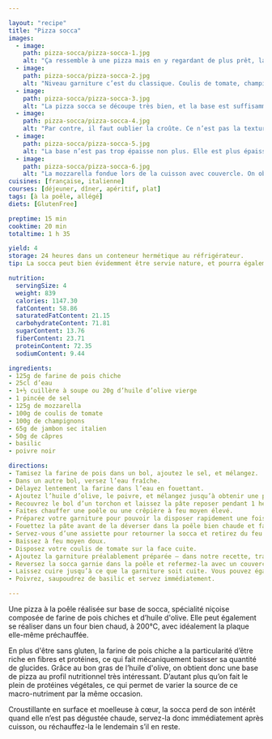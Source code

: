 ```yaml
---

layout: "recipe"
title: "Pizza socca"
images:
  - image:
    path: pizza-socca/pizza-socca-1.jpg
    alt: "Ça ressemble à une pizza mais en y regardant de plus prêt, la base/pâte a un petit quelque chose de spécial."
  - image:
    path: pizza-socca/pizza-socca-2.jpg
    alt: "Niveau garniture c’est du classique. Coulis de tomate, champignons, jambon cru, mozzarella, câpres, poivre et basilic."
  - image:
    path: pizza-socca/pizza-socca-3.jpg
    alt: "La pizza socca se découpe très bien, et la base est suffisamment solide pour permettre de manger la part avec les mains."
  - image:
    path: pizza-socca/pizza-socca-4.jpg
    alt: "Par contre, il faut oublier la croûte. Ce n’est pas la texture de la socca."
  - image:
    path: pizza-socca/pizza-socca-5.jpg
    alt: "La base n’est pas trop épaisse non plus. Elle est plus épaisse qu’une pâte fine, certes, mais ne prédomine pas pour autant à la mâche."
  - image:
    path: pizza-socca/pizza-socca-6.jpg
    alt: "La mozzarella fondue lors de la cuisson avec couvercle. On obtient un beau cheese pull."
cuisines: [française, italienne]
courses: [déjeuner, dîner, apéritif, plat]
tags: [à la poêle, allégé]
diets: [GlutenFree]

preptime: 15 min
cooktime: 20 min
totaltime: 1 h 35

yield: 4
storage: 24 heures dans un conteneur hermétique au réfrigérateur.
tip: La socca peut bien évidemment être servie nature, et pourra également être accompagnée d’un dip à l’heure de l’apéro.

nutrition:
  servingSize: 4
  weight: 839
  calories: 1147.30
  fatContent: 58.86
  saturatedFatContent: 21.15
  carbohydrateContent: 71.81
  sugarContent: 13.76
  fiberContent: 23.71
  proteinContent: 72.35
  sodiumContent: 9.44

ingredients:
- 125g de farine de pois chiche
- 25cl d’eau
- 1+½ cuillère à soupe ou 20g d’huile d’olive vierge
- 1 pincée de sel
- 125g de mozzarella
- 100g de coulis de tomate
- 100g de champignons
- 65g de jambon sec italien
- 50g de câpres
- basilic
- poivre noir

directions:
- Tamisez la farine de pois dans un bol, ajoutez le sel, et mélangez. 
- Dans un autre bol, versez l’eau fraîche.
- Délayez lentement la farine dans l’eau en fouettant. 
- Ajoutez l’huile d’olive, le poivre, et mélangez jusqu’à obtenir une préparation lisse et homogène. 
- Recouvrez le bol d’un torchon et laissez la pâte reposer pendant 1 heure.
- Faites chauffer une poêle ou une crêpière à feu moyen élevé.
- Préparez votre garniture pour pouvoir la disposer rapidement une fois la socca mise en cuisson.
- Fouettez la pâte avant de la déverser dans la poêle bien chaude et faites cuire 3–5 minutes ou jusqu’à ce que le dessus soit pris – vous pouvez toucher avec le doigt pour tester. 
- Servez-vous d’une assiette pour retourner la socca et retirez du feu.
- Baissez à feu moyen doux. 
- Disposez votre coulis de tomate sur la face cuite.
- Ajoutez la garniture préalablement préparée – dans notre recette, tranches de mozza, morceaux de jambon, champignons émincés, et câpres.
- Reversez la socca garnie dans la poêle et refermez-la avec un couvercle. 
- Laissez cuire jusqu’à ce que la garniture soit cuite. Vous pouvez également cuire au four/grill si vous préférez.
- Poivrez, saupoudrez de basilic et servez immédiatement.

---
```


Une pizza à la poêle réalisée sur base de socca, spécialité niçoise composée de farine de pois chiches et d’huile d'olive. Elle peut également se réaliser dans un four bien chaud, à 200°C, avec idéalement la plaque elle-même préchauffée.

En plus d'être sans gluten, la farine de pois chiche a la particularité d’être riche en fibres et protéines, ce qui fait mécaniquement baisser sa quantité de glucides. Grâce au bon gras de l’huile d'olive, on obtient donc une base de pizza au profil nutritionnel très intéressant. D’autant plus qu’on fait le plein de protéines végétales, ce qui permet de varier la source de ce macro-nutriment par la même occasion.

Croustillante en surface et moelleuse à cœur, la socca perd de son intérêt quand elle n’est pas dégustée chaude, servez-la donc immédiatement après cuisson, ou réchauffez-la le lendemain s’il en reste. 